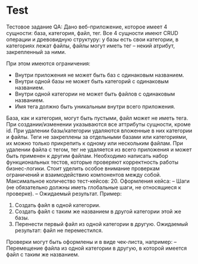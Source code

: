 # Test
Тестовое задание QA:
Дано веб-приложение, которое имеет 4 сущности: база, категория, файл, тег.
Все 4 сущности имеют CRUD операции и древовидную структуру: у базы есть свои категории, в категориях лежат файлы, файлы могут иметь тег – некий атрибут, закрепленный за ними.

При этом имеются ограничения:
- Внутри приложения не может быть баз с одинаковым названием.
- Внутри одной базы не может быть категорий с одинаковым названием.
- Внутри одной категории не может быть файлов с одинаковым названием.
- Имя тега должно быть уникальным внутри всего приложения.

База, как и категория, могут быть пустыми, файл может не иметь тега.
При создании/изменении указываются все аттрибуты сущности, кроме id.
При удалении базы/категории удаляются вложенные в них категории и файлы.
Теги не закреплены за отдельными базами или категориями, их можно только прикрепить к одному или нескольким файлам.
При удалении файла с тегом, тег не удаляется из всего приложения и может быть применен к другим файлам.
Необходимо написать набор функциональных тестов, которые проверяют корректность работы бизнес-логики. Стоит уделить особое внимание проверкам ограничений и взаимодействию компонентов между собой.
Максимальное количество тест-кейсов: 20. 
Оформления кейса:
–	Шаги (не обязательно должны иметь глобальные шаги, не относящиеся к проверке).
–	Ожидаемый результат.
Пример:
1.	Создать файл в одной категории.
2.	Создать файл с таким же названием в другой категории этой же базы.
3.	Перенести первый файл из одной категории в другую.
Ожидаемый результат: файл не переместился.

Проверки могут быть оформлены и в виде чек-листа, например:
–	Перемещение файла из одной категории в другую, в которой имеется файл с таким же названием.